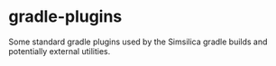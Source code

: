 # gradle-plugins
Some standard gradle plugins used by the Simsilica gradle builds and potentially external utilities.
